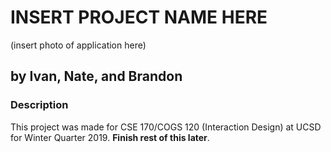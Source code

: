 # INSERT PROJECT NAME HERE

(insert photo of application here)

## by Ivan, Nate, and Brandon

### Description
This project was made for CSE 170/COGS 120 (Interaction Design) at UCSD for
Winter Quarter 2019. **Finish rest of this later**.

